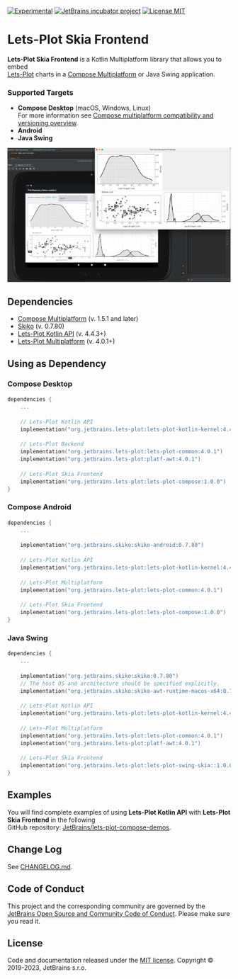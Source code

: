 [![Experimental](https://kotl.in/badges/experimental.svg)](https://kotlinlang.org/docs/components-stability.html)
[![JetBrains incubator project](https://jb.gg/badges/incubator.svg)](https://confluence.jetbrains.com/display/ALL/JetBrains+on+GitHub)
[![License MIT](https://img.shields.io/badge/License-MIT-yellow.svg)](https://raw.githubusercontent.com/JetBrains/lets-plot-skia/master/LICENSE)


# Lets-Plot Skia Frontend

**Lets-Plot Skia Frontend** is a Kotlin Multiplatform library that allows you to embed \
[Lets-Plot](https://github.com/JetBrains/lets-plot) charts in a [Compose Multiplatform](https://github.com/JetBrains/compose-multiplatform) or Java Swing application.

### Supported Targets
- **Compose Desktop** (macOS, Windows, Linux)\
  For more information see [Compose multiplatform compatibility and versioning overview](https://github.com/JetBrains/compose-multiplatform/blob/master/VERSIONING.md). 
- **Android**
- **Java Swing**

![Splash](img-2.png)

## Dependencies

- [Compose Multiplatform](https://github.com/JetBrains/compose-multiplatform) (v. 1.5.1 and later)
- [Skiko](https://github.com/JetBrains/skiko) (v. 0.7.80)
- [Lets-Plot Kotlin API](https://github.com/JetBrains/lets-plot-kotlin) (v. 4.4.3+)
- [Lets-Plot Multiplatform](https://github.com/JetBrains/lets-plot) (v. 4.0.1+)

## Using as Dependency

### Compose Desktop

```kotlin
dependencies {
    ...

    // Lets-Plot Kotlin API 
    implementation("org.jetbrains.lets-plot:lets-plot-kotlin-kernel:4.4.3")

    // Lets-Plot Backend 
    implementation("org.jetbrains.lets-plot:lets-plot-common:4.0.1")
    implementation("org.jetbrains.lets-plot:platf-awt:4.0.1")

    // Lets-Plot Skia Frontend
    implementation("org.jetbrains.lets-plot:lets-plot-compose:1.0.0")
}
```

### Compose Android

```kotlin
dependencies {
    ...

    implementation("org.jetbrains.skiko:skiko-android:0.7.80")

    // Lets-Plot Kotlin API 
    implementation("org.jetbrains.lets-plot:lets-plot-kotlin-kernel:4.4.3")

    // Lets-Plot Multiplatform 
    implementation("org.jetbrains.lets-plot:lets-plot-common:4.0.1")

    // Lets-Plot Skia Frontend
    implementation("org.jetbrains.lets-plot:lets-plot-compose:1.0.0")
}
```

### Java Swing

```kotlin
dependencies {
    ...

    implementation("org.jetbrains.skiko:skiko:0.7.80")
    // The host OS and architecture should be specified explicitly.
    implementation("org.jetbrains.skiko:skiko-awt-runtime-macos-x64:0.7.80")

    // Lets-Plot Kotlin API 
    implementation("org.jetbrains.lets-plot:lets-plot-kotlin-kernel:4.4.3")

    // Lets-Plot Multiplatform 
    implementation("org.jetbrains.lets-plot:lets-plot-common:4.0.1")
    implementation("org.jetbrains.lets-plot:platf-awt:4.0.1")

    // Lets-Plot Skia Frontend
    implementation("org.jetbrains.lets-plot:lets-plot-swing-skia::1.0.0")
}
```

## Examples

You will find complete examples of using **Lets-Plot Kotlin API** with **Lets-Plot Skia Frontend** in the following\
GitHub repository: [JetBrains/lets-plot-compose-demos](https://github.com/JetBrains/lets-plot-compose-demos).

## Change Log

See [CHANGELOG.md](https://github.com/JetBrains/lets-plot-skia/blob/master/CHANGELOG.md).

## Code of Conduct

This project and the corresponding community are governed by the
[JetBrains Open Source and Community Code of Conduct](https://confluence.jetbrains.com/display/ALL/JetBrains+Open+Source+and+Community+Code+of+Conduct).
Please make sure you read it.

## License

Code and documentation released under
the [MIT license](https://github.com/JetBrains/lets-plot-skia/blob/master/LICENSE).
Copyright © 2019-2023, JetBrains s.r.o.
